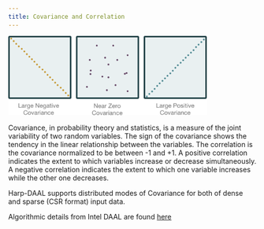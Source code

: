 ```yaml
---
title: Covariance and Correlation
---
```


<img src="/img/harpdaal/Covariance.png" width="80%" >

Covariance, in probability theory and statistics, is a measure of the joint variability of two random variables. The sign of the covariance 
shows the tendency in the linear relationship between the variables. The correlation is the covariance normalized to be between -1 and +1. 
A positive correlation indicates the extent to which variables increase or decrease simultaneously. 
A negative correlation indicates the extent to which one variable increases while the other one decreases. 

Harp-DAAL supports distributed modes of Covariance for both of dense and sparse (CSR format) input data.

Algorithmic details from Intel DAAL are found [here](https://software.intel.com/en-us/daal-programming-guide-details-2)
